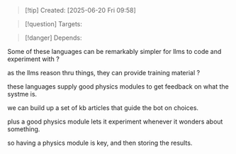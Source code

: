 
>[!tip] Created: [2025-06-20 Fri 09:58]

>[!question] Targets: 

>[!danger] Depends: 

Some of these languages can be remarkably simpler for llms to code and experiment with ?

as the llms reason thru things, they can provide training material ?

these languages supply good physics modules to get feedback on what the systme is.

we can build up a set of kb articles that guide the bot on choices. 

plus a good physics module lets it experiment whenever it wonders about something.

so having a physics module is key, and then storing the results.